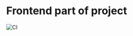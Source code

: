 # Frontend part of project

![CI](https://github.com/ERAalex/http-front/actions/workflows/web.yml/badge.svg)
